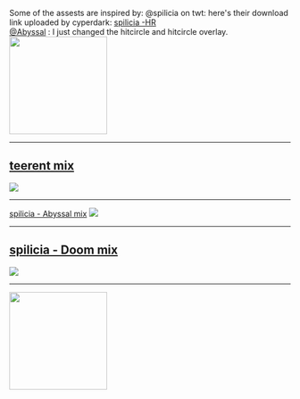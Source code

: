 Some of the assests are inspired by:
@spilicia on twt: here's their download link uploaded by cyperdark: <a href="osuck.link/s-4006?v=0"> spilicia -HR </a><br>
<a href="https://x.com/abibsal?lang=en"> @Abyssal</a> : I just changed the hitcircle and hitcircle overlay.
<a href="players/teerent/teerent.md">
    <img src="https://a.ppy.sh/21540437" width="175" height="175" >
</a>
<hr>
<h2><a href="https://github.com/teerentt/skinhub/raw/refs/heads/main/players/teerent/teerent%20mix.osk">teerent mix</a></h2>
<img src="https://i.imgur.com/6E23r4b.jpeg"/><hr>
<a href="https://github.com/teerentt/skinhub/raw/main/players/teerent/spilicia%20-%20HR-%20Abyssal.osk">spilicia - Abyssal mix</a>
<img src="https://i.imgur.com/3U91rJr.jpeg"/><hr>
<h2><a href="https://github.com/teerentt/skinhub/raw/refs/heads/main/players/teerent/spilicia%20-%20HR%20-%20Doom.osk">spilicia - Doom mix</a></h2>
<img src="https://i.imgur.com/QKKGyfQ.jpeg"/><hr>
<a href="https://x.com/icanneverfc"><img src="https://i.imgur.com/K5KIzg1.png" width="175" height="175"></a>
